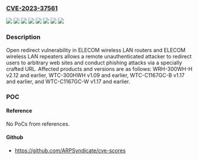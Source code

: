 ### [CVE-2023-37561](https://cve.mitre.org/cgi-bin/cvename.cgi?name=CVE-2023-37561)
![](https://img.shields.io/static/v1?label=Product&message=WRH-300WH-H&color=blue)
![](https://img.shields.io/static/v1?label=Product&message=WTC-300HWH&color=blue)
![](https://img.shields.io/static/v1?label=Product&message=WTC-C1167GC-B&color=blue)
![](https://img.shields.io/static/v1?label=Product&message=WTC-C1167GC-W&color=blue)
![](https://img.shields.io/static/v1?label=Version&message=v1.09%20and%20earlier%20&color=brightgreen)
![](https://img.shields.io/static/v1?label=Version&message=v1.17%20and%20earlier%20&color=brightgreen)
![](https://img.shields.io/static/v1?label=Version&message=v2.12%20and%20earlier%20&color=brightgreen)
![](https://img.shields.io/static/v1?label=Vulnerability&message=Open%20Redirect&color=brightgreen)

### Description

Open redirect vulnerability in ELECOM wireless LAN routers and ELECOM wireless LAN repeaters allows a remote unauthenticated attacker to redirect users to arbitrary web sites and conduct phishing attacks via a specially crafted URL. Affected products and versions are as follows: WRH-300WH-H v2.12 and earlier, WTC-300HWH v1.09 and earlier, WTC-C1167GC-B v1.17 and earlier, and WTC-C1167GC-W v1.17 and earlier.

### POC

#### Reference
No PoCs from references.

#### Github
- https://github.com/ARPSyndicate/cve-scores

